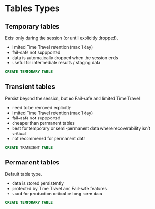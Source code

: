 # Tables Types

## Temporary tables

Exist only during the session (or until explicitly dropped).

- limited Time Travel retention (max 1 day)
- fail-safe not suppported
- data is automatically dropped when the session ends
- useful for intermediate results / staging data

```sql
CREATE TEMPORARY TABLE
```

## Transient tables

Persist beyond the session, but no Fail-safe and limited Time Travel

- need to be removed explicitly
- limited Time Travel retention (max 1 day)
- fail-safe not suppported
- cheaper than permanent tables
- best for temporary or semi-permanent data where recoverability isn’t critical
- not recommened for permanent data

```sql
CREATE TRANSIENT TABLE
```

## Permanent tables

Default table type.

- data is stored persistently
- protected by Time Travel and Fail-safe features
- used for production critical or long-term data

```sql
CREATE TEMPORARY TABLE
```

